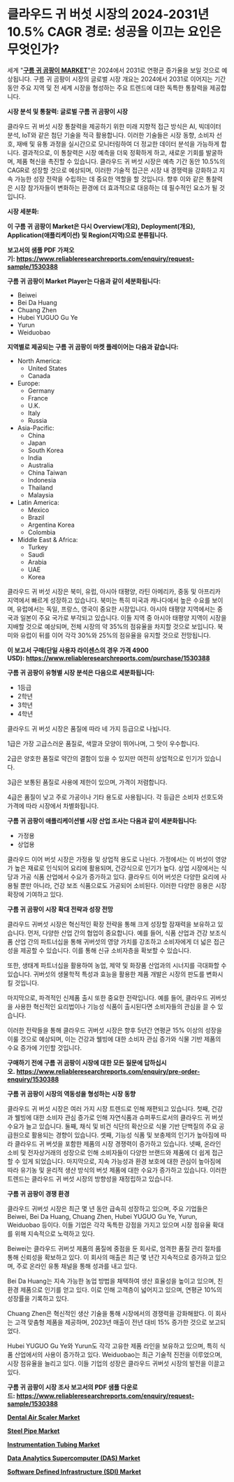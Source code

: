 <p><h1>클라우드 귀 버섯 시장의 2024-2031년 10.5% CAGR 경로: 성공을 이끄는 요인은 무엇인가?</h1></p><p>세계 "<strong><a href="https://www.reliableresearchreports.com/cloud-ear-fungus-r1530388?utm_campaign=105&utm_medium=8&utm_source=Github&utm_content=ia&utm_term=29112024&utm_id=cloud-ear-fungus">구름 귀 곰팡이 MARKET</a></strong>"은 2024에서 2031로 연평균 증가율을 보일 것으로 예상됩니다. 구름 귀 곰팡이 시장의 글로벌 시장 개요는 2024에서 2031로 이어지는 기간 동안 주요 지역 및 전 세계 시장을 형성하는 주요 트렌드에 대한 독특한 통찰력을 제공합니다.</p>
<p><strong>시장 분석 및 통찰력: 글로벌 구름 귀 곰팡이 시장</strong></p>
<p><p>클라우드 귀 버섯 시장 통찰력을 제공하기 위한 미래 지향적 접근 방식은 AI, 빅데이터 분석, IoT와 같은 첨단 기술을 적극 활용합니다. 이러한 기술들은 시장 동향, 소비자 선호, 재배 및 유통 과정을 실시간으로 모니터링하여 더 정교한 데이터 분석을 가능하게 합니다. 결과적으로, 이 통찰력은 시장 예측을 더욱 정확하게 하고, 새로운 기회를 발굴하며, 제품 혁신을 촉진할 수 있습니다. 클라우드 귀 버섯 시장은 예측 기간 동안 10.5%의 CAGR로 성장할 것으로 예상되며, 이러한 기술적 접근은 시장 내 경쟁력을 강화하고 지속 가능한 성장 전략을 수립하는 데 중요한 역할을 할 것입니다. 향후 이와 같은 통찰력은 시장 참가자들이 변화하는 환경에 더 효과적으로 대응하는 데 필수적인 요소가 될 것입니다.</p><a href="%7CAUTHORITHY_DOMAIN_URL%7C?utm_campaign=105&utm_medium=8&utm_source=Github&utm_content=ia&utm_term=29112024&utm_id=cloud-ear-fungus"></a></p>
<p><strong>시장 세분화:</strong></p>
<p><strong>이 구름 귀 곰팡이 Market은 다시 Overview(개요), Deployment(개요), Application(애플리케이션) 및 Region(지역)으로 분류됩니다.</strong></p>
<p><strong>보고서의 샘플 PDF 가져오기:&nbsp;<a href="https://www.reliableresearchreports.com/enquiry/request-sample/1530388?utm_campaign=105&utm_medium=8&utm_source=Github&utm_content=ia&utm_term=29112024&utm_id=cloud-ear-fungus">https://www.reliableresearchreports.com/enquiry/request-sample/1530388</a></strong><strong></strong></p>
<p><strong>구름 귀 곰팡이 Market Player는 다음과 같이 세분화됩니다:</strong></p>
<p><ul><li>Beiwei</li><li>Bei Da Huang</li><li>Chuang Zhen</li><li>Hubei YUGUO Gu Ye</li><li>Yurun</li><li>Weiduobao</li></ul></p>
<p><strong>지역별로 제공되는 구름 귀 곰팡이 마켓 플레이어는 다음과 같습니다:</strong></p>
<p><ul>
    <li>
        North America:
        <ul>
            <li>United States</li>
            <li>Canada</li>
        </ul>
    </li>
    <li>
        Europe:
        <ul>
            <li>Germany</li>
            <li>France</li>
            <li>U.K.</li>
            <li>Italy</li>
            <li>Russia</li>
        </ul>
    </li>
    <li>
        Asia-Pacific:
        <ul>
            <li>China</li>
            <li>Japan</li>
            <li>South Korea</li>
            <li>India</li>
            <li>Australia</li>
            <li>China Taiwan</li>
            <li>Indonesia</li>
            <li>Thailand</li>
            <li>Malaysia</li>
        </ul>
    </li>
    <li>
        Latin America:
        <ul>
            <li>Mexico</li>
            <li>Brazil</li>
            <li>Argentina Korea</li>
            <li>Colombia</li>
        </ul>
    </li>
    <li>
        Middle East & Africa:
        <ul>
            <li>Turkey</li>
            <li>Saudi</li>
            <li>Arabia</li>
            <li>UAE</li>
            <li>Korea</li>
        </ul>
    </li>
    </ul></p>
<p><p>클라우드 귀 버섯 시장은 북미, 유럽, 아시아 태평양, 라틴 아메리카, 중동 및 아프리카 지역에서 빠르게 성장하고 있습니다. 북미는 특히 미국과 캐나다에서 높은 수요를 보이며, 유럽에서는 독일, 프랑스, 영국이 중요한 시장입니다. 아시아 태평양 지역에서는 중국과 일본이 주요 국가로 부각되고 있습니다. 이들 지역 중 아시아 태평양 지역이 시장을 지배할 것으로 예상되며, 전체 시장의 약 35%의 점유율을 차지할 것으로 보입니다. 북미와 유럽이 뒤를 이어 각각 30%와 25%의 점유율을 유지할 것으로 전망됩니다.</p></p>
<p><strong>이 보고서 구매(단일 사용자 라이센스의 경우 가격 4900 USD):&nbsp;<a href="https://www.reliableresearchreports.com/purchase/1530388?utm_campaign=105&utm_medium=8&utm_source=Github&utm_content=ia&utm_term=29112024&utm_id=cloud-ear-fungus">https://www.reliableresearchreports.com/purchase/1530388</a></strong></p>
<p><strong>구름 귀 곰팡이 유형별 시장 분석은 다음으로 세분화됩니다:</strong></p>
<p><ul><li>1등급</li><li>2학년</li><li>3학년</li><li>4학년</li></ul></p>
<p><p>클라우드 귀 버섯 시장은 품질에 따라 네 가지 등급으로 나뉩니다. </p><p>1급은 가장 고급스러운 품질로, 색깔과 모양이 뛰어나며, 그 맛이 우수합니다. </p><p>2급은 양호한 품질로 약간의 결함이 있을 수 있지만 여전히 상업적으로 인기가 있습니다. </p><p>3급은 보통된 품질로 사용에 제한이 있으며, 가격이 저렴합니다. </p><p>4급은 품질이 낮고 주로 가공이나 기타 용도로 사용됩니다. 각 등급은 소비자 선호도와 가격에 따라 시장에서 차별화됩니다.</p></p>
<p><strong>구름 귀 곰팡이 애플리케이션별 시장 산업 조사는 다음과 같이 세분화됩니다:</strong></p>
<p><ul><li>가정용</li><li>상업용</li></ul></p>
<p><p>클라우드 이어 버섯 시장은 가정용 및 상업적 용도로 나뉜다. 가정에서는 이 버섯이 영양가 높은 재료로 인식되어 요리에 활용되며, 건강식으로 인기가 높다. 상업 시장에서는 식당과 가공 식품 산업에서 수요가 증가하고 있다. 클라우드 이어 버섯은 다양한 요리에 사용될 뿐만 아니라, 건강 보조 식품으로도 가공되어 소비된다. 이러한 다양한 응용은 시장 확장에 기여하고 있다.</p></p>
<p><strong>구름 귀 곰팡이 시장 확대 전략과 성장 전망</strong></p>
<p><p>클라우드 귀버섯 시장은 혁신적인 확장 전략을 통해 크게 성장할 잠재력을 보유하고 있습니다. 먼저, 다양한 산업 간의 협업이 중요합니다. 예를 들어, 식품 산업과 건강 보조식품 산업 간의 파트너십을 통해 귀버섯의 영양 가치를 강조하고 소비자에게 더 넓은 접근성을 제공할 수 있습니다. 이를 통해 신규 소비자층을 확보할 수 있습니다.</p><p>또한, 생태계 파트너십을 활용하여 농업, 제약 및 화장품 산업과의 시너지를 극대화할 수 있습니다. 귀버섯의 생물학적 특성과 효능을 활용한 제품 개발은 시장의 판도를 변화시킬 것입니다.</p><p>마지막으로, 파격적인 신제품 출시 또한 중요한 전략입니다. 예를 들어, 클라우드 귀버섯을 사용한 혁신적인 요리법이나 기능성 식품이 출시된다면 소비자들의 관심을 끌 수 있습니다.</p><p>이러한 전략들을 통해 클라우드 귀버섯 시장은 향후 5년간 연평균 15% 이상의 성장을 이룰 것으로 예상되며, 이는 건강과 웰빙에 대한 소비자 관심 증가와 식물 기반 제품의 수요 증가에 기인할 것입니다.</p></p>
<p><strong>구매하기 전에 구름 귀 곰팡이 시장에 대한 모든 질문에 답하십시오.&nbsp;<a href="https://www.reliableresearchreports.com/enquiry/pre-order-enquiry/1530388?utm_campaign=105&utm_medium=8&utm_source=Github&utm_content=ia&utm_term=29112024&utm_id=cloud-ear-fungus">https://www.reliableresearchreports.com/enquiry/pre-order-enquiry/1530388</a></strong><strong></strong></p>
<p><strong>구름 귀 곰팡이 시장의 역동성을 형성하는 시장 동향</strong></p>
<p><p>클라우드 귀 버섯 시장은 여러 가지 시장 트렌드로 인해 재편되고 있습니다. 첫째, 건강과 웰빙에 대한 소비자 관심 증가로 인해 자연식품과 슈퍼푸드로서의 클라우드 귀 버섯 수요가 늘고 있습니다. 둘째, 채식 및 비건 식단의 확산으로 식물 기반 단백질의 주요 공급원으로 활용되는 경향이 있습니다. 셋째, 기능성 식품 및 보충제의 인기가 높아짐에 따라 클라우드 귀 버섯을 포함한 제품의 시장 경쟁력이 증가하고 있습니다. 넷째, 온라인 소비 및 전자상거래의 성장으로 인해 소비자들이 다양한 브랜드와 제품에 더 쉽게 접근할 수 있게 되었습니다. 마지막으로, 지속 가능성과 환경 보호에 대한 관심이 높아짐에 따라 유기농 및 윤리적 생산 방식의 버섯 제품에 대한 수요가 증가하고 있습니다. 이러한 트렌드는 클라우드 귀 버섯 시장의 방향성을 재정립하고 있습니다.</p></p>
<p><strong>구름 귀 곰팡이 경쟁 환경</strong></p>
<p><p>클라우드 귀버섯 시장은 최근 몇 년 동안 급속히 성장하고 있으며, 주요 기업들은 Beiwei, Bei Da Huang, Chuang Zhen, Hubei YUGUO Gu Ye, Yurun, Weiduobao 등이다. 이들 기업은 각각 독특한 강점을 가지고 있으며 시장 점유율 확대를 위해 지속적으로 노력하고 있다.</p><p>Beiwei는 클라우드 귀버섯 제품의 품질에 중점을 둔 회사로, 엄격한 품질 관리 절차를 통해 신뢰성을 확보하고 있다. 이 회사의 매출은 최근 몇 년간 지속적으로 증가하고 있으며, 주로 온라인 유통 채널을 통해 성과를 내고 있다.</p><p>Bei Da Huang는 지속 가능한 농업 방법을 채택하여 생산 효율성을 높이고 있으며, 친환경 제품으로 인기를 얻고 있다. 이로 인해 고객층이 넓어지고 있으며, 연평균 10%의 성장률을 기록하고 있다.</p><p>Chuang Zhen은 혁신적인 생산 기술을 통해 시장에서의 경쟁력을 강화해왔다. 이 회사는 고객 맞춤형 제품을 제공하며, 2023년 매출이 전년 대비 15% 증가한 것으로 보고되었다.</p><p>Hubei YUGUO Gu Ye와 Yurun도 각각 고유한 제품 라인을 보유하고 있으며, 특히 식품 산업에서의 사용이 증가하고 있다. Weiduobao는 최근 기술적 진전을 이루었으며, 시장 점유율을 늘리고 있다. 이들 기업의 성장은 클라우드 귀버섯 시장의 발전을 이끌고 있다.</p></p>
<p><strong>구름 귀 곰팡이 시장 조사 보고서의 PDF 샘플 다운로드:&nbsp;<a href="https://www.reliableresearchreports.com/enquiry/request-sample/1530388?utm_campaign=105&utm_medium=8&utm_source=Github&utm_content=ia&utm_term=29112024&utm_id=cloud-ear-fungus">https://www.reliableresearchreports.com/enquiry/request-sample/1530388</a></strong></p>
<p><strong><p><a href="https://github.com/dmitriyvo6rog/Market-Research-Report-List-1/blob/main/dental-air-scaler-market.md?utm_campaign=105&utm_medium=8&utm_source=Github&utm_content=ia&utm_term=29112024&utm_id=cloud-ear-fungus">Dental Air Scaler Market</a></p><p><a href="https://www.linkedin.com/pulse/global-steel-pipe-industry-analysis-share-growth-trends-forecast-gcfze?utm_campaign=105&utm_medium=8&utm_source=Github&utm_content=ia&utm_term=29112024&utm_id=cloud-ear-fungus">Steel Pipe Market</a></p><p><a href="https://www.linkedin.com/pulse/surfing-instrumentation-tubing-wave-riding-market-currents-2031-ormgc?utm_campaign=105&utm_medium=8&utm_source=Github&utm_content=ia&utm_term=29112024&utm_id=cloud-ear-fungus">Instrumentation Tubing Market</a></p><p><a href="https://issuu.com/reportprime-2/docs/data-analytics-supercomputer-das-ma_886b165c548c2b?utm_campaign=105&utm_medium=8&utm_source=Github&utm_content=ia&utm_term=29112024&utm_id=cloud-ear-fungus">Data Analytics Supercomputer (DAS) Market</a></p><p><a href="https://issuu.com/reportprime-2/docs/software-defined-infrastructure-sdi_d15b5233866ff3?utm_campaign=105&utm_medium=8&utm_source=Github&utm_content=ia&utm_term=29112024&utm_id=cloud-ear-fungus">Software Defined Infrastructure (SDI) Market</a></p></strong></p>